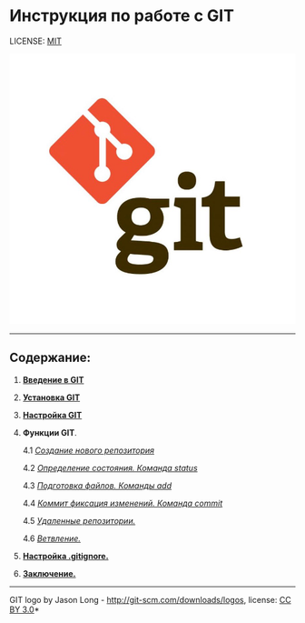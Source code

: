 # Инструкция по работе с GIT

LICENSE: [MIT](./license.md)

![git-logo](./picters/git-logo.png)

---

## Содержание:
1. **[Введение в GIT](./start.md)**
2. **[Установка GIT](./installed.md)**
3. **[Настройка GIT](./setting.md)**
4. **Функции GIT**.

   4.1 *[Создание нового репозитория](./newRep.md)*

   4.2 *[Определение состояния. Команда status](./comStatus.md)*

   4.3 *[Подготовка файлов. Команды add](./comAdd.md)*
   
   4.4 *[Коммит фиксация изменений. Команда commit](./comCommit.md)*
   
   4.5 *[Удаленные репозитории.](./delRep.md)*
   
   4.6 *[Ветвление.](./vet.md)*

5. **[Настройка .gitignore.](./ignore.md)**
6. **[Заключение.](./end.md)**

---

GIT logo by Jason Long - http://git-scm.com/downloads/logos, license: [CC BY 3.0](https://creativecommons.org/licenses/by/3.0/)*